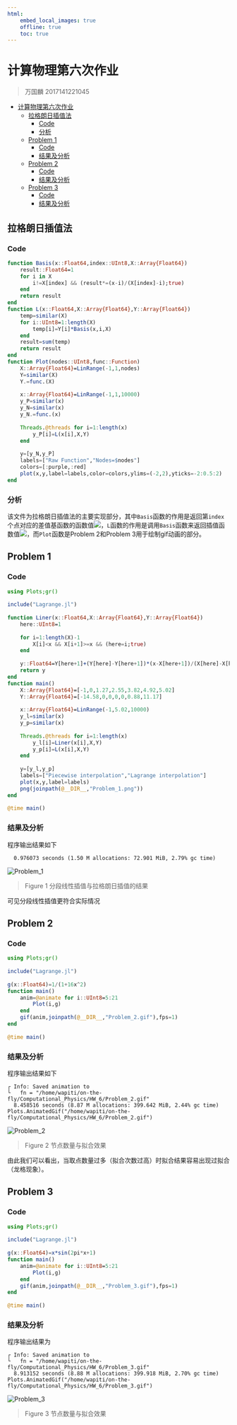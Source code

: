 ```yaml
---
html:
    embed_local_images: true
    offline: true
    toc: true
---  
```

  
# 计算物理第六次作业
  
  
> 万国麟
> 2017141221045
  
  
  
  
  
* [计算物理第六次作业](#计算物理第六次作业 )
	* [拉格朗日插值法](#拉格朗日插值法 )
		* [Code](#code )
		* [分析](#分析 )
	* [Problem 1](#problem-1 )
		* [Code](#code-1 )
		* [结果及分析](#结果及分析 )
	* [Problem 2](#problem-2 )
		* [Code](#code-2 )
		* [结果及分析](#结果及分析-1 )
	* [Problem 3](#problem-3 )
		* [Code](#code-3 )
		* [结果及分析](#结果及分析-2 )
  
  
  
  
## 拉格朗日插值法
  
### Code
  
```julia
function Basis(x::Float64,index::UInt8,X::Array{Float64})
    result::Float64=1
    for i in X
        i!=X[index] && (result*=(x-i)/(X[index]-i);true)
    end
    return result
end
function L(x::Float64,X::Array{Float64},Y::Array{Float64})
    temp=similar(X)
    for i::UInt8=1:length(X)
        temp[i]=Y[i]*Basis(x,i,X)
    end
    result=sum(temp)
    return result
end
function Plot(nodes::UInt8,func::Function)
    X::Array{Float64}=LinRange(-1,1,nodes)
    Y=similar(X)
    Y.=func.(X)
  
    x::Array{Float64}=LinRange(-1,1,10000)
    y_P=similar(x)
    y_N=similar(x)
    y_N.=func.(x)
  
    Threads.@threads for i=1:length(x)
        y_P[i]=L(x[i],X,Y)
    end
  
    y=[y_N,y_P]
    labels=["Raw Function","Nodes=$nodes"]
    colors=[:purple,:red]
    plot(x,y,label=labels,color=colors,ylims=(-2,2),yticks=-2:0.5:2)
end
```  
### 分析
  
该文件为拉格朗日插值法的主要实现部分，其中`Basis`函数的作用是返回第`index`个点对应的差值基函数的函数值<img src="https://latex.codecogs.com/gif.latex?Basis_{index}(x)"/>，`L`函数的作用是调用`Basis`函数来返回插值函数值<img src="https://latex.codecogs.com/gif.latex?Lagrange(x)"/>，而`Plot`函数是Problem 2和Problem 3用于绘制gif动画的部分。
## Problem 1
  
### Code
  
```julia
using Plots;gr()
  
include("Lagrange.jl")
  
function Liner(x::Float64,X::Array{Float64},Y::Array{Float64})
    here::UInt8=1
  
    for i=1:length(X)-1
        X[i]<x && X[i+1]>=x && (here=i;true)
    end
  
    y::Float64=Y[here+1]+(Y[here]-Y[here+1])*(x-X[here+1])/(X[here]-X[here+1])
    return y
end
function main()
    X::Array{Float64}=[-1,0,1.27,2.55,3.82,4.92,5.02]
    Y::Array{Float64}=[-14.58,0,0,0,0,0.88,11.17]
  
    x::Array{Float64}=LinRange(-1,5.02,10000)
    y_l=similar(x)
    y_p=similar(x)
  
    Threads.@threads for i=1:length(x)
        y_l[i]=Liner(x[i],X,Y)
        y_p[i]=L(x[i],X,Y)
    end
  
    y=[y_l,y_p]
    labels=["Piecewise interpolation","Lagrange interpolation"]
    plot(x,y,label=labels)
    png(joinpath(@__DIR__,"Problem_1.png"))
end
  
@time main()
```  
### 结果及分析
  
程序输出结果如下
```
  0.976073 seconds (1.50 M allocations: 72.901 MiB, 2.79% gc time)
```
![Problem_1](Problem_1.png )
>Figure 1 分段线性插值与拉格朗日插值的结果
  
可见分段线性插值更符合实际情况
## Problem 2
  
### Code
  
```julia
using Plots;gr()
  
include("Lagrange.jl")
  
g(x::Float64)=1/(1+16x^2)
function main()
    anim=@animate for i::UInt8=5:21
        Plot(i,g)
    end
    gif(anim,joinpath(@__DIR__,"Problem_2.gif"),fps=1)
end
  
@time main()
```  
### 结果及分析
  
程序输出结果如下
```
┌ Info: Saved animation to 
└   fn = "/home/wapiti/on-the-fly/Computational_Physics/HW_6/Problem_2.gif"
  8.458516 seconds (8.87 M allocations: 399.642 MiB, 2.44% gc time)
Plots.AnimatedGif("/home/wapiti/on-the-fly/Computational_Physics/HW_6/Problem_2.gif")
```
![Problem_2](Problem_2.gif )
>Figure 2 节点数量与拟合效果
  
由此我们可以看出，当取点数量过多（拟合次数过高）时拟合结果容易出现过拟合（龙格现象）。
## Problem 3
  
### Code
  
```julia
using Plots;gr()
  
include("Lagrange.jl")
  
g(x::Float64)=x*sin(2pi*x+1)
function main()
    anim=@animate for i::UInt8=5:21
        Plot(i,g)
    end
    gif(anim,joinpath(@__DIR__,"Problem_3.gif"),fps=1)
end
  
@time main()
```  
### 结果及分析
  
程序输出结果为
```
┌ Info: Saved animation to 
└   fn = "/home/wapiti/on-the-fly/Computational_Physics/HW_6/Problem_3.gif"
  8.913152 seconds (8.88 M allocations: 399.918 MiB, 2.70% gc time)
Plots.AnimatedGif("/home/wapiti/on-the-fly/Computational_Physics/HW_6/Problem_3.gif")
```
![Problem_3](Problem_3.gif )
>Figure 3 节点数量与拟合效果
  